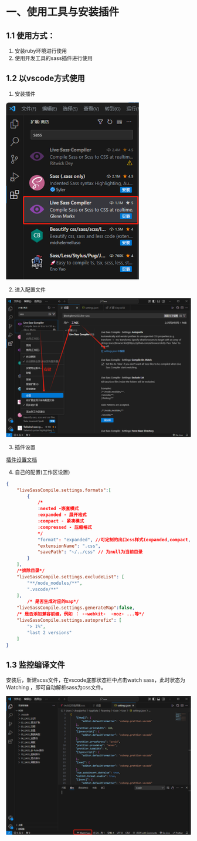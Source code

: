 # 一、使用工具与安装插件

## 1.1 使用方式：

1. 安装ruby环境进行使用
2. 使用开发工具的sass插件进行使用

## 1.2 以vscode方式使用
1. 安装插件

![](/style/pre_compile_css/scss/001.png)

2. 进入配置文件

![](/style/pre_compile_css/scss/002.png)

3. 插件设置

[插件设置文档](https://github.com/ritwickdey/vscode-live-sass-compiler/blob/master/docs/settings.md)

4. 自己的配置(工作区设置)
```json
{
    "liveSassCompile.settings.formats":[
        {
            /*
            :nexted -嵌套模式
            :expanded - 展开格式
            :compact - 紧凑模式
            :compressed - 压缩格式
            */
            "format": "expanded", //可定制的出口css样式(expanded,compact,compressed,nested)
            "extensionName": ".css",
            "savePath": "~/../css" // 为null为当前目录
        }
    ],
    /*排除目录*/
    "liveSassCompile.settings.excludeList": [ 
        "**/node_modules/**",
        ".vscode/**" 
    ],
        /* 是否生成对应的map*/
    "liveSassCompile.settings.generateMap":false,
    /* 是否添加兼容前缀，例如 ： --webkit-  -moz- ...等*/
    "liveSassCompile.settings.autoprefix": [
        "> 1%",
        "last 2 versions"
    ]
}
```

## 1.3 监控编译文件

安装后，新建scss文件，在vscode底部状态栏中点击watch sass，此时状态为 Watching ，即可自动解析sass为css文件。

![](/style/pre_compile_css/scss/003.png)